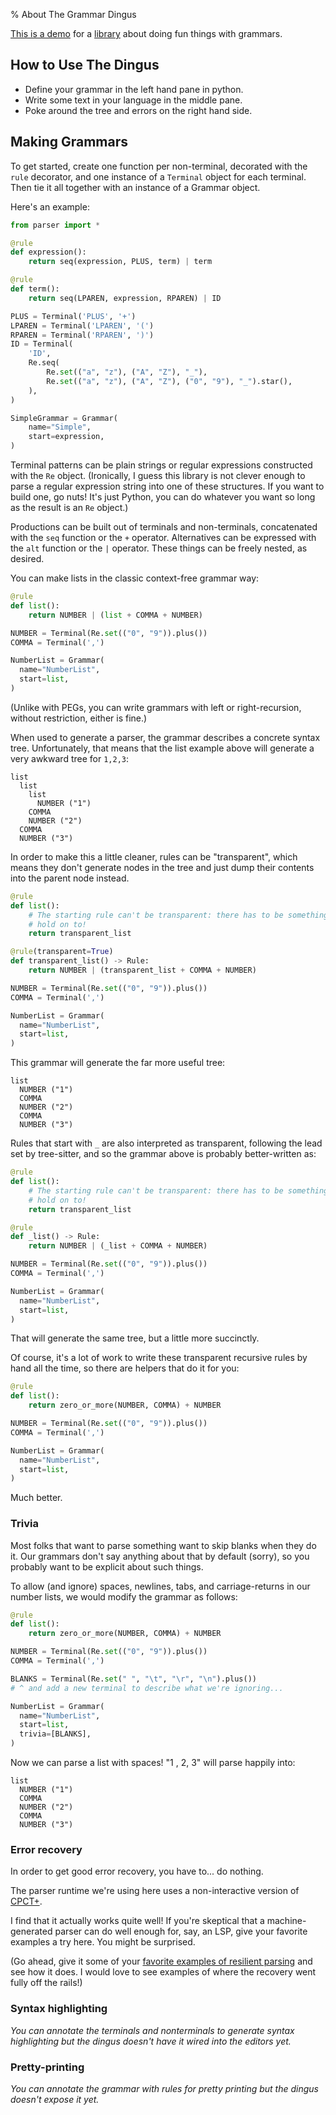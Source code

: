 % About The Grammar Dingus
<!-- Lots of this writing is taken from the project readme, so keep them in sync. -->

[This is a demo](index.html) for a [library](https://github.com/decarabas/lrparsers)
about doing fun things with grammars.

## How to Use The Dingus

- Define your grammar in the left hand pane in python.
- Write some text in your language in the middle pane.
- Poke around the tree and errors on the right hand side.

## Making Grammars

To get started, create one function per non-terminal, decorated with
the `rule` decorator, and one instance of a `Terminal` object for each
terminal. Then tie it all together with an instance of a Grammar
object.

Here's an example:

```python {.numberLines}
from parser import *

@rule
def expression():
    return seq(expression, PLUS, term) | term

@rule
def term():
    return seq(LPAREN, expression, RPAREN) | ID

PLUS = Terminal('PLUS', '+')
LPAREN = Terminal('LPAREN', '(')
RPAREN = Terminal('RPAREN', ')')
ID = Terminal(
    'ID',
    Re.seq(
        Re.set(("a", "z"), ("A", "Z"), "_"),
        Re.set(("a", "z"), ("A", "Z"), ("0", "9"), "_").star(),
    ),
)

SimpleGrammar = Grammar(
    name="Simple",
    start=expression,
)
```

Terminal patterns can be plain strings or regular expressions
constructed with the `Re` object. (Ironically, I guess this library is
not clever enough to parse a regular expression string into one of
these structures. If you want to build one, go nuts! It's just Python,
you can do whatever you want so long as the result is an `Re` object.)

Productions can be built out of terminals and non-terminals,
concatenated with the `seq` function or the `+` operator. Alternatives
can be expressed with the `alt` function or the `|` operator. These
things can be freely nested, as desired.

You can make lists in the classic context-free grammar way:

```python {.numberLines}
@rule
def list():
    return NUMBER | (list + COMMA + NUMBER)

NUMBER = Terminal(Re.set(("0", "9")).plus())
COMMA = Terminal(',')

NumberList = Grammar(
  name="NumberList",
  start=list,
)
```

(Unlike with PEGs, you can write grammars with left or right-recursion,
without restriction, either is fine.)

When used to generate a parser, the grammar describes a concrete
syntax tree. Unfortunately, that means that the list example above
will generate a very awkward tree for `1,2,3`:

```
list
  list
    list
      NUMBER ("1")
    COMMA
    NUMBER ("2")
  COMMA
  NUMBER ("3")
```

In order to make this a little cleaner, rules can be "transparent",
which means they don't generate nodes in the tree and just dump their
contents into the parent node instead.

```python {.numberLines}
@rule
def list():
    # The starting rule can't be transparent: there has to be something to
    # hold on to!
    return transparent_list

@rule(transparent=True)
def transparent_list() -> Rule:
    return NUMBER | (transparent_list + COMMA + NUMBER)

NUMBER = Terminal(Re.set(("0", "9")).plus())
COMMA = Terminal(',')

NumberList = Grammar(
  name="NumberList",
  start=list,
)
```

This grammar will generate the far more useful tree:

```
list
  NUMBER ("1")
  COMMA
  NUMBER ("2")
  COMMA
  NUMBER ("3")
```

Rules that start with `_` are also interpreted as transparent,
following the lead set by tree-sitter, and so the grammar above is
probably better-written as:

```python {.numberLines}
@rule
def list():
    # The starting rule can't be transparent: there has to be something to
    # hold on to!
    return transparent_list

@rule
def _list() -> Rule:
    return NUMBER | (_list + COMMA + NUMBER)

NUMBER = Terminal(Re.set(("0", "9")).plus())
COMMA = Terminal(',')

NumberList = Grammar(
  name="NumberList",
  start=list,
)
```

That will generate the same tree, but a little more succinctly.

Of course, it's a lot of work to write these transparent recursive
rules by hand all the time, so there are helpers that do it for you:

```python {.numberLines}
@rule
def list():
    return zero_or_more(NUMBER, COMMA) + NUMBER

NUMBER = Terminal(Re.set(("0", "9")).plus())
COMMA = Terminal(',')

NumberList = Grammar(
  name="NumberList",
  start=list,
)
```

Much better.

### Trivia

Most folks that want to parse something want to skip blanks when they
do it. Our grammars don't say anything about that by default (sorry),
so you probably want to be explicit about such things.

To allow (and ignore) spaces, newlines, tabs, and carriage-returns in
our number lists, we would modify the grammar as follows:

```python {.numberLines}
@rule
def list():
    return zero_or_more(NUMBER, COMMA) + NUMBER

NUMBER = Terminal(Re.set(("0", "9")).plus())
COMMA = Terminal(',')

BLANKS = Terminal(Re.set(" ", "\t", "\r", "\n").plus())
# ^ and add a new terminal to describe what we're ignoring...

NumberList = Grammar(
  name="NumberList",
  start=list,
  trivia=[BLANKS],
)
```

Now we can parse a list with spaces! "1  , 2,   3" will parse happily
into:

```
list
  NUMBER ("1")
  COMMA
  NUMBER ("2")
  COMMA
  NUMBER ("3")
```

### Error recovery

In order to get good error recovery, you have to... do nothing.

The parser runtime we're using here uses a non-interactive version of
[CPCT+](https://tratt.net/laurie/blog/2020/automatic_syntax_error_recovery.html).

I find that it actually works quite well! If you're skeptical that a
machine-generated parser can do well enough for, say, an LSP, give
your favorite examples a try here. You might be surprised.

(Go ahead, give it some of your [favorite examples of resilient
parsing](https://matklad.github.io/2023/05/21/resilient-ll-parsing-tutorial.html)
and see how it does. I would love to see examples of where the
recovery went fully off the rails!)

### Syntax highlighting

*You can annotate the terminals and nonterminals to generate syntax
highlighting but the dingus doesn't have it wired into the editors
yet.*

### Pretty-printing

*You can annotate the grammar with rules for pretty printing but the
dingus doesn't expose it yet.*
